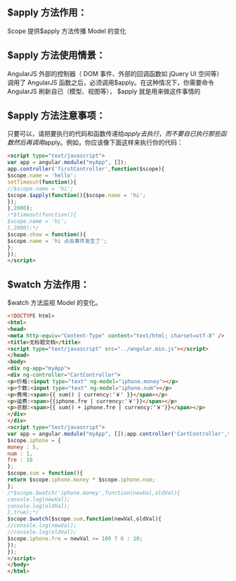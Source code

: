 ## $apply 方法作用：

Scope 提供$apply 方法传播 Model 的变化

## $apply 方法使用情景：

AngularJS 外部的控制器（ DOM 事件、外部的回调函数如 jQuery UI 空间等）调用了 AngularJS 函数之后，必须调用$apply。在这种情况下，你需要命令 AngularJS 刷新自已（模型、视图等）， $apply 就是用来做这件事情的

## $apply 方法注意事项：

只要可以，请把要执行的代码和函数传递给$apply 去执行，而不要自已执行那些函数然后再调用$apply。例如，你应该像下面这样来执行你的代码：

```html
<script type="text/javascript">
var app = angular.module("myApp", []);
app.controller('firstController',function($scope){
$scope.name = 'hello';
setTimeout(function(){
//$scope.name = 'hi';
$scope.$apply(function(){$scope.name = 'hi';
});
},2000);
/*$timeout(function(){
$scope.name = 'hi';
},2000);*/
$scope.show = function(){
$scope.name = 'hi 点击事件发生了';
};
});
</script>
```

## $watch 方法作用：

$watch 方法监视 Model 的变化。

```html
<!DOCTYPE html>
<html>
<head>
<meta http-equiv="Content-Type" content="text/html; charset=utf-8" />
<title>无标题文档</title>
<script type="text/javascript" src="../angular.min.js"></script>
</head>
<body>
<div ng-app="myApp">
<div ng-controller="CartController">
<p>价格:<input type="text" ng-model="iphone.money"></p>
<p>个数:<input type="text" ng-model="iphone.num"></p>
<p>费用:<span>{{ sum() | currency:'￥' }}</span></p>
<p>运费:<span>{{iphone.fre | currency:'￥'}}</span></p>
<p>总额:<span>{{ sum() + iphone.fre | currency:'￥'}}</span></p>
</div>
</div>
<script type="text/javascript">
var app = angular.module("myApp", []);app.controller('CartController',function($scope){
$scope.iphone = {
money : 5,
num : 1,
fre : 10
};
$scope.sum = function(){
return $scope.iphone.money * $scope.iphone.num;
};
/*$scope.$watch('iphone.money',function(newVal,oldVal){
console.log(newVal);
console.log(oldVal);
},true);*/
$scope.$watch($scope.sum,function(newVal,oldVal){
//console.log(newVal);
//console.log(oldVal);
$scope.iphone.fre = newVal >= 100 ? 0 : 10;
});
});
</script>
</body>
</html>
```